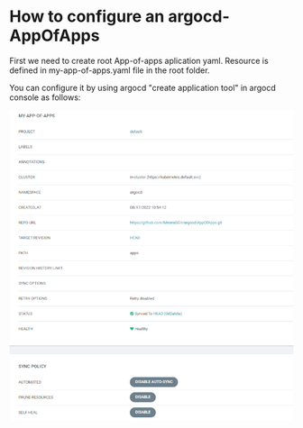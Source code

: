# How to configure an argocd-AppOfApps
First we need to create root App-of-apps aplication yaml. Resource is defined in my-app-of-apps.yaml file in the root folder.

You can configure it by using argocd "create application tool" in argocd console as follows:

![Config](https://github.com/MiranaSGit/argocd-AppOfApps/blob/main/App-of-apps-config.png)